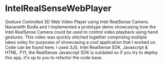 # IntelRealSenseWebPlayer
Gesture Controlled 3D Web Video Player using Intel RealSense Camera. Navanetth Bodla and I implemented a prototype demo showcasing how the Intel RealSense Camera could be used to control video playback using hand gestures.   This video was quickly stitched together comprising multiple takes soley for purposes of showcasing a cool application that I worked on.   Code can be found here:  I used 3JS, Intel RealSense SDK, Javascript &amp; HTML. FYI, the RealSense Javascript SDK is outdated so if you try to deploy this app, it's up to you to refactor the code base.
